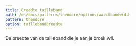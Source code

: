 ```yaml
---
title: Breedte tailleband
path: /en/docs/patterns/theodore/options/waistbandwidth
pattern: theodore
option: taillebandBreedte
---
```


De breedte van de tailleband die je aan je broek wil.